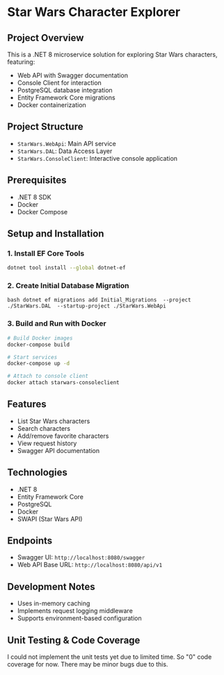 # Star Wars Character Explorer

## Project Overview

This is a .NET 8 microservice solution for exploring Star Wars characters, featuring:
- Web API with Swagger documentation
- Console Client for interaction
- PostgreSQL database integration
- Entity Framework Core migrations
- Docker containerization

## Project Structure

- `StarWars.WebApi`: Main API service
- `StarWars.DAL`: Data Access Layer
- `StarWars.ConsoleClient`: Interactive console application

## Prerequisites

- .NET 8 SDK
- Docker
- Docker Compose

## Setup and Installation

### 1. Install EF Core Tools
```bash
dotnet tool install --global dotnet-ef
```

### 2. Create Initial Database Migration
```bash dotnet ef migrations add Initial_Migrations  --project ./StarWars.DAL  --startup-project ./StarWars.WebApi```

### 3. Build and Run with Docker
```bash
# Build Docker images
docker-compose build

# Start services
docker-compose up -d

# Attach to console client
docker attach starwars-consoleclient
```

## Features

- List Star Wars characters
- Search characters
- Add/remove favorite characters
- View request history
- Swagger API documentation

## Technologies

- .NET 8
- Entity Framework Core
- PostgreSQL
- Docker
- SWAPI (Star Wars API)

## Endpoints

- Swagger UI: `http://localhost:8080/swagger`
- Web API Base URL: `http://localhost:8080/api/v1`

## Development Notes

- Uses in-memory caching
- Implements request logging middleware
- Supports environment-based configuration


## Unit Testing & Code Coverage

I could not implement the unit tests yet due to limited time. So "0" code coverage for now. There may be minor bugs due to this.